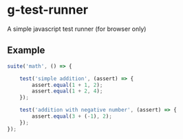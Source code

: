 # g-test-runner

A simple javascript test runner (for browser only)

## Example

```js
suite('math', () => {

    test('simple addition', (assert) => {
        assert.equal(1 + 1, 2);
        assert.equal(1 + 2, 4);
    });

    test('addition with negative number', (assert) => {
        assert.equal(3 + (-1), 2);
    });
});
```